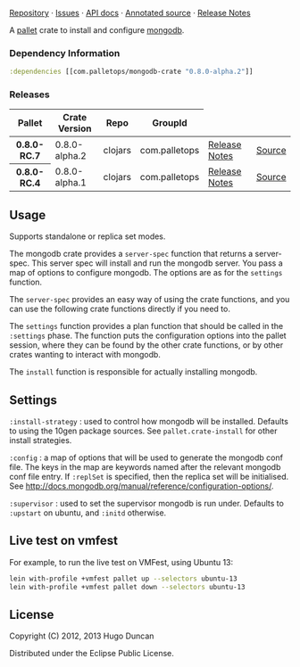 [Repository](https://github.com/pallet/mongodb-crate) &#xb7;
[Issues](https://github.com/pallet/mongodb-crate/issues) &#xb7;
[API docs](http://palletops.com/mongodb-crate/0.8/api) &#xb7;
[Annotated source](http://palletops.com/mongodb-crate/0.8/annotated/uberdoc.html) &#xb7;
[Release Notes](https://github.com/pallet/mongodb-crate/blob/develop/ReleaseNotes.md)

A [pallet](http://palletops.com/) crate to install and configure
 [mongodb](http://www.mongodb.org/).

### Dependency Information

```clj
:dependencies [[com.palletops/mongodb-crate "0.8.0-alpha.2"]]
```

### Releases

<table>
<thead>
  <tr><th>Pallet</th><th>Crate Version</th><th>Repo</th><th>GroupId</th></tr>
</thead>
<tbody>
  <tr>
    <th>0.8.0-RC.7</th>
    <td>0.8.0-alpha.2</td>
    <td>clojars</td>
    <td>com.palletops</td>
    <td><a href='https://github.com/pallet/mongodb-crate/blob/0.8.0-alpha.2/ReleaseNotes.md'>Release Notes</a></td>
    <td><a href='https://github.com/pallet/mongodb-crate/blob/0.8.0-alpha.2/'>Source</a></td>
  </tr>
  <tr>
    <th>0.8.0-RC.4</th>
    <td>0.8.0-alpha.1</td>
    <td>clojars</td>
    <td>com.palletops</td>
    <td><a href='https://github.com/pallet/mongodb-crate/blob/0.8.0-alpha.1/ReleaseNotes.md'>Release Notes</a></td>
    <td><a href='https://github.com/pallet/mongodb-crate/blob/0.8.0-alpha.1/'>Source</a></td>
  </tr>
</tbody>
</table>

## Usage

Supports standalone or replica set modes.

The mongodb crate provides a `server-spec` function that returns a
server-spec. This server spec will install and run the mongodb server.
You pass a map of options to configure mongodb.  The options are as
for the `settings` function.

The `server-spec` provides an easy way of using the crate functions, and you can
use the following crate functions directly if you need to.

The `settings` function provides a plan function that should be called in the
`:settings` phase.  The function puts the configuration options into the pallet
session, where they can be found by the other crate functions, or by other
crates wanting to interact with mongodb.

The `install` function is responsible for actually installing mongodb.

## Settings

`:install-strategy`
: used to control how mongodb will be installed.  Defaults to using
  the 10gen package sources.  See `pallet.crate-install` for other
  install strategies.

`:config`
: a map of options that will be used to generate the mongodb conf
  file.  The keys in the map are keywords named after the relevant
  mongodb conf file entry.  If `:replSet` is specified, then the
  replica set will be initialised. See
  http://docs.mongodb.org/manual/reference/configuration-options/.

`:supervisor`
: used to set the supervisor mongodb is run under.  Defaults to
  `:upstart` on ubuntu, and `:initd` otherwise.

## Live test on vmfest

For example, to run the live test on VMFest, using Ubuntu 13:

```sh
lein with-profile +vmfest pallet up --selectors ubuntu-13
lein with-profile +vmfest pallet down --selectors ubuntu-13
```

## License

Copyright (C) 2012, 2013 Hugo Duncan

Distributed under the Eclipse Public License.
